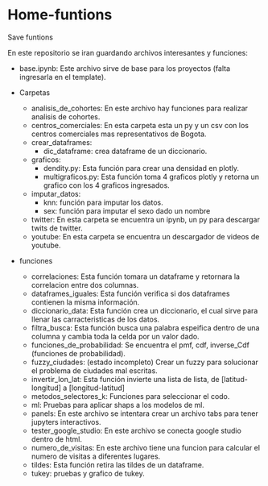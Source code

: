 # Home-funtions
Save funtions

En este repositorio se iran guardando archivos interesantes y funciones:

- base.ipynb: Este archivo sirve de base para los proyectos (falta ingresarla en el template).

- Carpetas
    - analisis_de_cohortes: En este archivo hay funciones para realizar analisis de cohortes.
    - centros_comerciales: En esta carpeta esta un py y un csv con los centros comerciales mas representativos de Bogota.
    - crear_dataframes: 
        - dic_dataframe: crea dataframe de un diccionario.
    - graficos:
        - dendity.py: Esta función para crear una densidad en plotly.
        - multigraficos.py: Esta función toma 4 graficos plotly y retorna un grafico con los 4 graficos ingresados.
    - imputar_datos: 
        - knn: función para imputar los datos.
        - sex: función para imputar el sexo dado un nombre
    - twitter: En esta carpeta se encuentra un ipynb, un py para descargar twits de twitter.
    - youtube: En esta carpeta se encuentra un descargador de videos de youtube.

- funciones
    - correlaciones: Esta función tomara un dataframe y retornara la correlacion entre dos columnas.
    - dataframes_iguales: Esta función verifica si dos dataframes contienen la misma información.
    - diccionario_data: Esta función crea un diccionario, el cual sirve para llenar las carracteristicas de los datos.
    - filtra_busca: Esta función busca una palabra espeifica dentro de una columna y cambia toda la celda por un valor dado.
    - funciones_de_probabilidad: Se encuentra el pmf, cdf, inverse_Cdf (funciones de probabilidad).
    - fuzzy_ciudades: (estado incompleto) Crear un fuzzy para solucionar el problema de ciudades mal escritas.
    - invertir_lon_lat: Esta función invierte una lista de lista, de [latitud-longitud] a [longitud-latitud]  
    - metodos_selectores_k: Funciones para seleccionar el codo.
    - ml: Pruebas para aplicar shaps a los modelos de ml.
    - panels: En este archivo se intentara crear un archivo tabs para tener jupyters interactivos.
    - tester_google_studio: En este archivo se conecta google studio dentro de html.
    - numero_de_visitas: En este archivo tiene una funcion para calcular el numero de visitas a diferentes lugares.
    - tildes: Esta función retira las tildes de un dataframe.
    - tukey: pruebas y grafico de tukey.